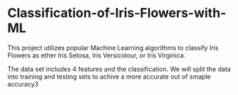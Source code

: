 # Classification-of-Iris-Flowers-with-ML
This project utilizes popular Machine Learning algorithms to classify Iris Flowers as ether Iris Setosa, Iris Versicolour, or Iris Virginica.

The data set includes 4 features and the classification. We will split the data into training and testing sets to achive a more accurate out of smaple accuracy3
